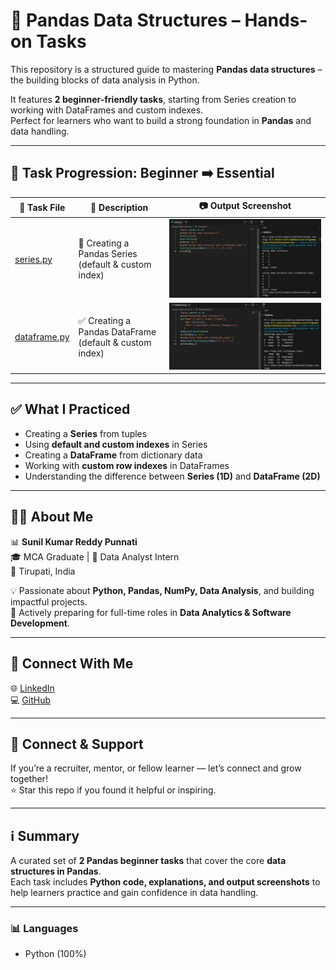 # 🐼 Pandas Data Structures – Hands-on Tasks

This repository is a structured guide to mastering **Pandas data structures** – the building blocks of data analysis in Python.

It features **2 beginner-friendly tasks**, starting from Series creation to working with DataFrames and custom indexes.  
Perfect for learners who want to build a strong foundation in **Pandas** and data handling.

---

## 📂 Task Progression: Beginner ➡️ Essential

| 🧪 Task File                                                | 📄 Description                                    | 📷 Output Screenshot |
|-------------------------------------------------------------|--------------------------------------------------|----------------------|
| [series.py](pandas%20data%20structure/series.py)            | 🎯 Creating a Pandas Series (default & custom index) | ![series.png](series.png) |
| [dataframe.py](pandas%20data%20structure/dataframe.py)      | ✅ Creating a Pandas DataFrame (default & custom index) | ![dataframe.png](dataframe.png) |

---

## ✅ What I Practiced

- Creating a **Series** from tuples  
- Using **default and custom indexes** in Series  
- Creating a **DataFrame** from dictionary data  
- Working with **custom row indexes** in DataFrames  
- Understanding the difference between **Series (1D)** and **DataFrame (2D)**  

---

## 👨‍💻 About Me

📊 **Sunil Kumar Reddy Punnati**  
🎓 MCA Graduate | 💼 Data Analyst Intern  
📍 Tirupati, India  

💡 Passionate about **Python, Pandas, NumPy, Data Analysis**, and building impactful projects.  
🚀 Actively preparing for full-time roles in **Data Analytics & Software Development**.

---

## 🔗 Connect With Me
🌐 [LinkedIn](https://www.linkedin.com/in/sunil-kumar-reddy-punnati-a0a279308/)  
💻 [GitHub](https://github.com/sunilkumarreddypunnati)  

---

## 🙌 Connect & Support

If you’re a recruiter, mentor, or fellow learner — let’s connect and grow together!  
⭐ Star this repo if you found it helpful or inspiring.

---

## ℹ️ Summary

A curated set of **2 Pandas beginner tasks** that cover the core **data structures in Pandas**.  
Each task includes **Python code, explanations, and output screenshots** to help learners practice and gain confidence in data handling.

---

### 📊 Languages
- Python (100%)
